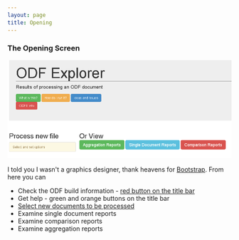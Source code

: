 ```yaml
---
layout: page
title: Opening
---
```

### The Opening Screen

![opening](images/intro.png)

I told you I wasn't a graphics designer, thank heavens for [Bootstrap](http://getbootstrap.com/).
From here you can

* Check the ODF build information - [red button on the title bar](info.md)
* Get help - green and orange buttons on the title bar
* [Select new documents to be processed](process.md)
* Examine single document reports
* Examine comparison reports
* Examine aggregation reports

